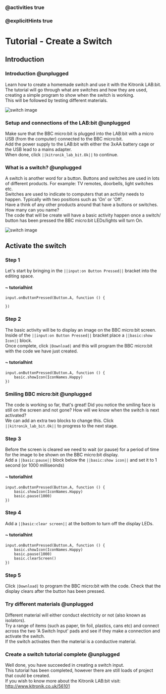 ### @activities true
### @explicitHints true

# Tutorial - Create a Switch

## Introduction
### Introduction @unplugged
Learn how to create a homemade switch and use it with the Kitronik LAB:bit.  
The tutorial will go through what are switches and how they are used, creating a simple program to show when the switch is working.  
This will be followed by testing different materials.

![switch image](https://KitronikLtd.github.io/pxt-kitronik-lab-bit/assets/switch.png)

### Setup and connections of the LAB:bit @unplugged
Make sure that the BBC micro:bit is plugged into the LAB:bit with a micro USB (from the computer) connected to the BBC micro:bit.  
Add the power supply to the LAB:bit with either the 3xAA battery cage or the USB lead to a mains adapter.  
When done, click ``||kitronik_lab_bit.Ok||`` to continue.

### What is a switch? @unplugged
A switch is another word for a button. Buttons and switches are used in lots of different products. For example: TV remotes, doorbells, light switches etc.  
Switches are used to indicate to computers that an activity needs to happen. Typically with two positions such as 'On' or 'Off'.  
Have a think of any other products around that have a buttons or switches.  How many can you name?  
The code that will be create will have a basic activity happen once a switch/ button has been pressed the BBC micro:bit LEDs/lights will turn On.  

![switch image](https://KitronikLtd.github.io/pxt-kitronik-lab-bit/assets/switch.png)

## Activate the switch
### Step 1
Let's start by bringing in the ``||input:on Button Pressed||`` bracket into the editing space.
#### ~ tutorialhint
```blocks
input.onButtonPressed(Button.A, function () {

})
```

### Step 2
The basic activity will be to display an image on the BBC micro:bit screen.  Inside of the ``||input:on Button Pressed||`` bracket place a  ``||basic:show Icon||`` block.  
Once complete, click ``|Download|`` and this will program the BBC micro:bit with the code we have just created.
#### ~ tutorialhint
```blocks
input.onButtonPressed(Button.A, function () {
    basic.showIcon(IconNames.Happy)
})
```

### Smiling BBC micro:bit @unplugged
The code is working so far, that's great! Did you notice the smiling face is still on the screen and not gone? How will we know when the switch is next activated?  
We can add an extra two blocks to change this. Click ``||kitronik_lab_bit.Ok||`` to progress to the next stage.

### Step 3
Before the screen is cleared we need to wait (or pause) for a period of time for the image to be shown on the BBC micro:bit display.  
Add a ``||basic:pause||`` block below the ``||basic:show icon||`` and set it to 1 second (or 1000 milliseonds)
#### ~ tutorialhint
```blocks
input.onButtonPressed(Button.A, function () {
    basic.showIcon(IconNames.Happy)
    basic.pause(1000)
})
```

### Step 4 
Add a ``||basic:clear screen||`` at the bottom to turn off the display LEDs.
#### ~ tutorialhint
```blocks
input.onButtonPressed(Button.A, function () {
    basic.showIcon(IconNames.Happy)
    basic.pause(1000)
    basic.clearScreen()
})
```

### Step 5
Click ``|Download|`` to program the BBC micro:bit with the code. Check that the display clears after the button has been pressed.

### Try different materials @unplugged
Different material will either conduct electricity or not (also known as isolators).  
Try a range of items (such as paper, tin foil, plastics, cans etc) and connect across the two 'A Switch Input' pads and see if they make a connection and activate the switch.  
If the switch activates then the material is a conductive material.

### Create a switch tutorial complete @unplugged
Well done, you have succeeded in creating a switch input.  
This tutorial has been completed, however there are still loads of project that could be created.  
If you wish to know more about the Kitronik LAB:bit visit: 
http://www.kitronik.co.uk/56101
